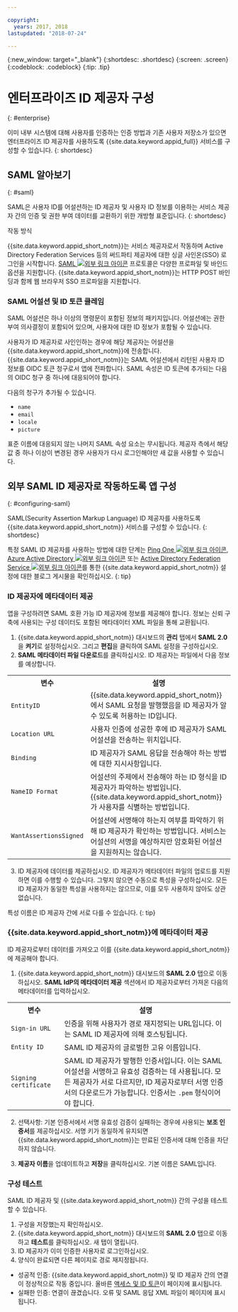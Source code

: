 ```yaml
---

copyright:
  years: 2017, 2018
lastupdated: "2018-07-24"

---
```


{:new_window: target="_blank"}
{:shortdesc: .shortdesc}
{:screen: .screen}
{:codeblock: .codeblock}
{:tip: .tip}

# 엔터프라이즈 ID 제공자 구성
{: #enterprise}

이미 내부 시스템에 대해 사용자를 인증하는 인증 방법과 기존 사용자 저장소가 있으면 엔터프라이즈 ID 제공자를 사용하도록 {{site.data.keyword.appid_full}} 서비스를 구성할 수 있습니다.
{: shortdesc}

## SAML 알아보기
{: #saml}

SAML은 사용자 ID를 어설션하는 ID 제공자 및 사용자 ID 정보를 이용하는 서비스 제공자 간의 인증 및 권한 부여 데이터를 교환하기 위한 개방형 표준입니다.
{: shortdesc}

작동 방식

{{site.data.keyword.appid_short_notm}}는 서비스 제공자로서 작동하며 Active Directory Federation Services 등의 써드파티 제공자에 대한 싱글 사인온(SSO) 로그인을 시작합니다. <a href="http://saml.xml.org/saml-specifications" target="_blank">SAML <img src="../../icons/launch-glyph.svg" alt="외부 링크 아이콘"></a> 프로토콜은 다양한 프로파일 및 바인드 옵션을 지원합니다. {{site.data.keyword.appid_short_notm}}는 HTTP POST 바인딩과 함께 웹 브라우저 SSO 프로파일을 지원합니다.

### SAML 어설션 및 ID 토큰 클레임

SAML 어설션은 하나 이상의 명령문이 포함된 정보의 패키지입니다. 어설션에는 권한 부여 의사결정이 포함되어 있으며, 사용자에 대한 ID 정보가 포함될 수 있습니다.

사용자가 ID 제공자로 사인인하는 경우에 해당 제공자는 어설션을 {{site.data.keyword.appid_short_notm}}에 전송합니다. {{site.data.keyword.appid_short_notm}}는 SAML 어설션에서 리턴된 사용자 ID 정보를 OIDC 토큰 청구로서 앱에 전파합니다. SAML 속성은 ID 토큰에 추가되는 다음의 OIDC 청구 중 하나에 대응되어야 합니다.

다음의 청구가 추가될 수 있습니다.
* `name`
* `email`
* `locale`
* `picture`

표준 이름에 대응되지 않는 나머지 SAML 속성 요소는 무시됩니다. 제공자 측에서 해당 값 중 하나 이상이 변경된 경우 사용자가 다시 로그인해야만 새 값을 사용할 수 있습니다.

## 외부 SAML ID 제공자로 작동하도록 앱 구성
{: #configuring-saml}

SAML(Security Assertion Markup Language) ID 제공자를 사용하도록 {{site.data.keyword.appid_short_notm}} 서비스를 구성할 수 있습니다.
{: shortdesc}

특정 SAML ID 제공자를 사용하는 방법에 대한 단계는 [Ping One ![외부 링크 아이콘](../icons/launch-glyph.svg "외부 링크 아이콘")](https://www.ibm.com/blogs/bluemix/2018/03/setting-ibm-cloud-app-id-ping-one/), [Azure Active Directory ![외부 링크 아이콘](../icons/launch-glyph.svg "외부 링크 아이콘")](https://www.ibm.com/blogs/bluemix/2018/03/setting-ibm-cloud-app-id-azure-active-directory/) 또는 [Active Directory Federation Service ![외부 링크 아이콘](../icons/launch-glyph.svg "외부 링크 아이콘")](https://www.ibm.com/blogs/bluemix/2018/03/setting-ibm-cloud-app-id-active-directory-federation-service/)를 통한 {{site.data.keyword.appid_short_notm}} 설정에 대한 블로그 게시물을 확인하십시오.
{: tip}

### ID 제공자에 메타데이터 제공

앱을 구성하려면 SAML 호환 가능 ID 제공자에 정보를 제공해야 합니다. 정보는 신뢰 구축에 사용되는 구성 데이터도 포함된 메타데이터 XML 파일을 통해 교환됩니다.

1. {{site.data.keyword.appid_short_notm}} 대시보드의 **관리** 탭에서 **SAML 2.0**을 **켜기**로 설정하십시오. 그리고 **편집**을 클릭하여 SAML 설정을 구성하십시오.
2. **SAML 메타데이터 파일 다운로드**를 클릭하십시오. ID 제공자는 파일에서 다음 정보를 예상합니다.
  <table>
    <tr>
      <th> 변수 </th>
      <th> 설명 </th>
    </tr>
    <tr>
      <td><code>EntityID</code></td>
      <td>{{site.data.keyword.appid_short_notm}}에서 SAML 요청을 발행했음을 ID 제공자가 알 수 있도록 허용하는 ID입니다.</td>
    </tr>
    <tr>
      <td><code>Location URL</code></td>
      <td>사용자 인증에 성공한 후에 ID 제공자가 SAML 어설션을 전송하는 위치입니다.</td>
    </tr>
    <tr>
      <td><code>Binding</code></td>
      <td>ID 제공자가 SAML 응답을 전송해야 하는 방법에 대한 지시사항입니다.</td>
    </tr>
    <tr>
      <td><code>NameID Format</code></td>
      <td>어설션의 주제에서 전송해야 하는 ID 형식을 ID 제공자가 파악하는 방법입니다. {{site.data.keyword.appid_short_notm}}가 사용자를 식별하는 방법입니다.</td>
    </tr>
    <tr>
      <td><code>WantAssertionsSigned</code></td>
      <td>어설션에 서명해야 하는지 여부를 파악하기 위해 ID 제공자가 확인하는 방법입니다. 서비스는 어설션의 서명을 예상하지만 암호화된 어설션을 지원하지는 않습니다.</td>
    </tr>
  </table>

3. ID 제공자에 데이터를 제공하십시오. ID 제공자가 메타데이터 파일의 업로드를 지원하면 이를 수행할 수 있습니다. 그렇지 않으면 수동으로 특성을 구성하십시오. 모든 ID 제공자가 동일한 특성을 사용하지는 않으므로, 이를 모두 사용하지 않아도 상관 없습니다.

특성 이름은 ID 제공자 간에 서로 다를 수 있습니다.
{: tip}

### {{site.data.keyword.appid_short_notm}}에 메타데이터 제공

ID 제공자로부터 데이터를 가져오고 이를 {{site.data.keyword.appid_short_notm}}에 제공해야 합니다.

1. {{site.data.keyword.appid_short_notm}} 대시보드의 **SAML 2.0** 탭으로 이동하십시오. **SAML IdP의 메타데이터 제공** 섹션에서 ID 제공자로부터 가져온 다음의 메타데이터를 입력하십시오.
  <table>
    <tr>
      <th> 변수 </th>
      <th> 설명 </th>
    </tr>
    <tr>
      <td><code>Sign-in URL</code></td>
      <td>인증을 위해 사용자가 경로 재지정되는 URL입니다. 이는 SAML ID 제공자에 의해 호스팅됩니다.</td>
    </tr>
    <tr>
      <td><code>Entity ID</code></td>
      <td>SAML ID 제공자의 글로벌한 고유 이름입니다.</td>
    </tr>
    <tr>
      <td><code>Signing certificate</code></td>
      <td>SAML ID 제공자가 발행한 인증서입니다. 이는 SAML 어설션을 서명하고 유효성 검증하는 데 사용됩니다. 모든 제공자가 서로 다르지만, ID 제공자로부터 서명 인증서의 다운로드가 가능합니다. 인증서는 <code>.pem</code> 형식이어야 합니다.</td>
    </tr>
  </table>

2. 선택사항: 기본 인증서에서 서명 유효성 검증이 실패하는 경우에 사용되는 **보조 인증서**를 제공하십시오. 서명 키가 동일하게 유지되면 {{site.data.keyword.appid_short_notm}}는 만료된 인증서에 대해 인증을 차단하지 않습니다.

3. **제공자 이름**을 업데이트하고 **저장**을 클릭하십시오. 기본 이름은 SAML입니다.


### 구성 테스트

SAML ID 제공자 및 {{site.data.keyword.appid_short_notm}} 간의 구성을 테스트할 수 있습니다.

1. 구성을 저장했는지 확인하십시오.
2. {{site.data.keyword.appid_short_notm}} 대시보드의 **SAML 2.0** 탭으로 이동하고 **테스트**를 클릭하십시오. 새 탭이 열립니다.
3. ID 제공자가 이미 인증한 사용자로 로그인하십시오.
4. 양식이 완료되면 다른 페이지로 경로 재지정됩니다.
  * 성공적 인증: {{site.data.keyword.appid_short_notm}} 및 ID 제공자 간의 연결이 정상적으로 작동 중입니다. 올바른 [액세스 및 ID 토큰](/docs/services/appid/authorization.html#key-concepts)이 페이지에 표시됩니다.
  * 실패한 인증: 연결이 끊겼습니다. 오류 및 SAML 응답 XML 파일이 페이지에 표시됩니다.
